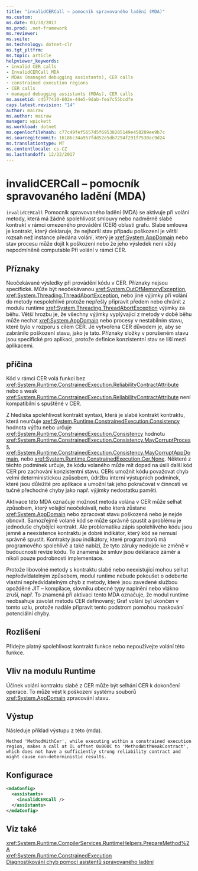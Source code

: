 ```yaml
---
title: "invalidCERCall – pomocník spravovaného ladění (MDA)"
ms.custom: 
ms.date: 03/30/2017
ms.prod: .net-framework
ms.reviewer: 
ms.suite: 
ms.technology: dotnet-clr
ms.tgt_pltfrm: 
ms.topic: article
helpviewer_keywords:
- invalid CER calls
- InvalidCERCall MDA
- MDAs (managed debugging assistants), CER calls
- constrained execution regions
- CER calls
- managed debugging assistants (MDAs), CER calls
ms.assetid: c4577410-602e-44e5-9dab-fea7c55bcdfe
caps.latest.revision: "14"
author: mairaw
ms.author: mairaw
manager: wpickett
ms.workload: dotnet
ms.openlocfilehash: c77c49fef5657d5f69538285149e458209ee9b7c
ms.sourcegitcommit: 16186c34a957fdd52e5db7294f291f7530ac9d24
ms.translationtype: MT
ms.contentlocale: cs-CZ
ms.lasthandoff: 12/22/2017
---
```

# <a name="invalidcercall-mda"></a>invalidCERCall – pomocník spravovaného ladění (MDA)
`invalidCERCall` Pomocník spravovaného ladění (MDA) se aktivuje při volání metody, která má žádné spolehlivost smlouvy nebo nadměrně slabé kontrakt v rámci omezeného provádění (CER) oblasti grafu. Slabé smlouva je kontrakt, který deklaruje, že nejhorší stav případu poškození je větší rozsah než instance předána volání, který je <xref:System.AppDomain> nebo stav procesu může dojít k poškození nebo že jeho výsledek není vždy nepodmíněně computable Při volání v rámci CER.  
  
## <a name="symptoms"></a>Příznaky  
 Neočekávané výsledky při provádění kódu v CER. Příznaky nejsou specifické. Může být neočekávanou <xref:System.OutOfMemoryException>, <xref:System.Threading.ThreadAbortException>, nebo jiné výjimky při volání do metody nespolehlivé protože nepřešly připravit předem nebo chránit z modulu runtime <xref:System.Threading.ThreadAbortException> výjimky za běhu. Větší hrozbu je, že všechny výjimky vyplývající z metody v době běhu může nechat <xref:System.AppDomain> nebo procesy v nestabilním stavu, které bylo v rozporu s cílem CER. Je vytvořena CER důvodem je, aby se zabránilo poškození stavu, jako je tato. Příznaky složky v porušeném stavu jsou specifické pro aplikaci, protože definice konzistentní stav se liší mezi aplikacemi.  
  
## <a name="cause"></a>příčina  
 Kód v rámci CER volá funkci bez <xref:System.Runtime.ConstrainedExecution.ReliabilityContractAttribute> nebo s weak <xref:System.Runtime.ConstrainedExecution.ReliabilityContractAttribute> není kompatibilní s spuštěné v CER.  
  
 Z hlediska spolehlivost kontrakt syntaxi, která je slabé kontrakt kontraktu, která neurčuje <xref:System.Runtime.ConstrainedExecution.Consistency> hodnota výčtu nebo určuje <xref:System.Runtime.ConstrainedExecution.Consistency> hodnotu <xref:System.Runtime.ConstrainedExecution.Consistency.MayCorruptProcess>, <xref:System.Runtime.ConstrainedExecution.Consistency.MayCorruptAppDomain>, nebo <xref:System.Runtime.ConstrainedExecution.Cer.None>. Některé z těchto podmínek určuje, že kódu volaného může mít dopad na úsilí další kód CER pro zachování konzistentní stavu.  CERs umožnit kódu považovat chyb velmi deterministickou způsobem, údržbu interní výstupních podmínek, které jsou důležité pro aplikace a umožní tak jeho pokračovat v činnosti ve tučné přechodné chyby jako např. výjimky nedostatku paměti.  
  
 Aktivace této MDA označuje možnost metoda volána v CER může selhat způsobem, který volající neočekávali, nebo která zůstane <xref:System.AppDomain> nebo zpracovat stavu poškozená nebo je nejde obnovit. Samozřejmě volané kód se může správně spustit a problému je jednoduše chybějící kontrakt. Ale problematiku zápis spolehlivého kódu jsou jemně a neexistence kontraktu je dobré indikátor, který kód se nemusí správně spustit. Kontrakty jsou indikátory, které programátorů má programového spolehlivě a také nabízí, že tyto záruky nedojde ke změně v budoucnosti revize kódu.  To znamená že smluv jsou deklarace záměr a nikoli pouze podrobnosti implementace.  
  
 Protože libovolné metody s kontraktu slabé nebo neexistující mohou selhat nepředvídatelným způsobem, modul runtime nebude pokoušet o odeberte vlastní nepředvídatelným chyb z metody, které jsou zavedené službou opožděné JIT – kompilace, slovníku obecné typy naplnění nebo vlákno zruší, např. To znamená při aktivaci tento MDA označuje, že modul runtime neobsahuje zavolat metodu CER definovaný; Graf volání byl ukončen v tomto uzlu, protože nadále připravit tento podstrom pomohou maskování potenciální chyby.  
  
## <a name="resolution"></a>Rozlišení  
 Přidejte platný spolehlivost kontrakt funkce nebo nepoužívejte volání této funkce.  
  
## <a name="effect-on-the-runtime"></a>Vliv na modulu Runtime  
 Účinek volání kontraktu slabé z CER může být selhání CER k dokončení operace. To může vést k poškození systému souborů <xref:System.AppDomain> zpracování stavu.  
  
## <a name="output"></a>Výstup  
 Následuje příklad výstupu z této (mda).  
  
 `Method 'MethodWithCer', while executing within a constrained execution region, makes a call at IL offset 0x000C to 'MethodWithWeakContract', which does not have a sufficiently strong reliability contract and might cause non-deterministic results.`  
  
## <a name="configuration"></a>Konfigurace  
  
```xml  
<mdaConfig>  
  <assistants>  
    <invalidCERCall />  
  </assistants>  
</mdaConfig>  
```  
  
## <a name="see-also"></a>Viz také  
 <xref:System.Runtime.CompilerServices.RuntimeHelpers.PrepareMethod%2A>  
 <xref:System.Runtime.ConstrainedExecution>  
 [Diagnostikování chyb pomocí asistentů spravovaného ladění](../../../docs/framework/debug-trace-profile/diagnosing-errors-with-managed-debugging-assistants.md)
